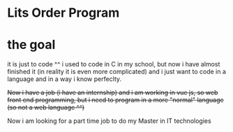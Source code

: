 # Lits Order Program

# the goal
it is just to code ^^ i used to code in C in my school, but now i have almost finished it (in reality it is even more complicated) and i just want to code in a language and in a way i know perfeclty.

~~Now i have a job (i have an internship) and i am working in vue js, so web front end programming, but i need to program in a more "normal" language (so not a web language ^^)~~

Now i am looking for a part time job to do my Master in IT technologies


